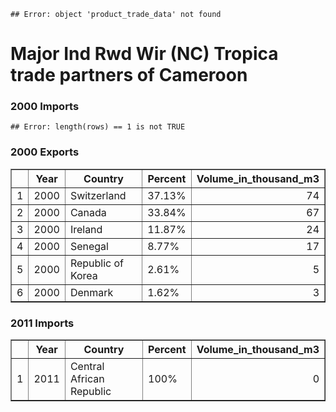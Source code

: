 





```
## Error: object 'product_trade_data' not found
```



Major Ind Rwd Wir (NC) Tropica trade partners of Cameroon 
========================================================


### 2000 Imports

```
## Error: length(rows) == 1 is not TRUE
```


### 2000 Exports
<!-- html table generated in R 3.0.2 by xtable 1.7-1 package -->
<!-- Wed Apr 09 17:28:35 2014 -->
<TABLE border=1>
<TR> <TH>  </TH> <TH> Year </TH> <TH> Country </TH> <TH> Percent </TH> <TH> Volume_in_thousand_m3 </TH>  </TR>
  <TR> <TD align="right"> 1 </TD> <TD align="right"> 2000 </TD> <TD> Switzerland </TD> <TD> 37.13% </TD> <TD align="right"> 74 </TD> </TR>
  <TR> <TD align="right"> 2 </TD> <TD align="right"> 2000 </TD> <TD> Canada </TD> <TD> 33.84% </TD> <TD align="right"> 67 </TD> </TR>
  <TR> <TD align="right"> 3 </TD> <TD align="right"> 2000 </TD> <TD> Ireland </TD> <TD> 11.87% </TD> <TD align="right"> 24 </TD> </TR>
  <TR> <TD align="right"> 4 </TD> <TD align="right"> 2000 </TD> <TD> Senegal </TD> <TD> 8.77% </TD> <TD align="right"> 17 </TD> </TR>
  <TR> <TD align="right"> 5 </TD> <TD align="right"> 2000 </TD> <TD> Republic of Korea </TD> <TD> 2.61% </TD> <TD align="right"> 5 </TD> </TR>
  <TR> <TD align="right"> 6 </TD> <TD align="right"> 2000 </TD> <TD> Denmark </TD> <TD> 1.62% </TD> <TD align="right"> 3 </TD> </TR>
   </TABLE>



### 2011 Imports
<!-- html table generated in R 3.0.2 by xtable 1.7-1 package -->
<!-- Wed Apr 09 17:28:35 2014 -->
<TABLE border=1>
<TR> <TH>  </TH> <TH> Year </TH> <TH> Country </TH> <TH> Percent </TH> <TH> Volume_in_thousand_m3 </TH>  </TR>
  <TR> <TD align="right"> 1 </TD> <TD align="right"> 2011 </TD> <TD> Central African Republic </TD> <TD> 100% </TD> <TD align="right"> 0 </TD> </TR>
   </TABLE>



